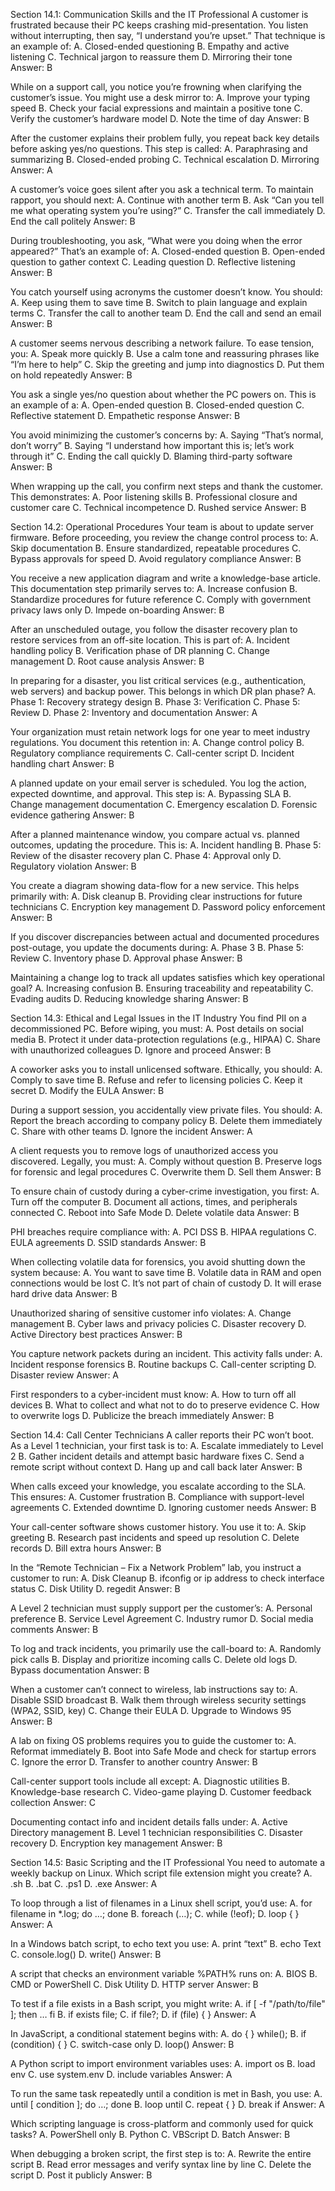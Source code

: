 Section 14.1: Communication Skills and the IT Professional 
A customer is frustrated because their PC keeps crashing mid-presentation. You listen without interrupting, then say, “I understand you’re upset.” That technique is an example of:
A. Closed-ended questioning
B. Empathy and active listening
C. Technical jargon to reassure them
D. Mirroring their tone
Answer: B

While on a support call, you notice you’re frowning when clarifying the customer’s issue. You might use a desk mirror to:
A. Improve your typing speed
B. Check your facial expressions and maintain a positive tone
C. Verify the customer’s hardware model
D. Note the time of day
Answer: B

After the customer explains their problem fully, you repeat back key details before asking yes/no questions. This step is called:
A. Paraphrasing and summarizing
B. Closed-ended probing
C. Technical escalation
D. Mirroring
Answer: A

A customer’s voice goes silent after you ask a technical term. To maintain rapport, you should next:
A. Continue with another term
B. Ask “Can you tell me what operating system you’re using?”
C. Transfer the call immediately
D. End the call politely
Answer: B

During troubleshooting, you ask, “What were you doing when the error appeared?” That’s an example of:
A. Closed-ended question
B. Open-ended question to gather context
C. Leading question
D. Reflective listening
Answer: B

You catch yourself using acronyms the customer doesn’t know. You should:
A. Keep using them to save time
B. Switch to plain language and explain terms
C. Transfer the call to another team
D. End the call and send an email
Answer: B

A customer seems nervous describing a network failure. To ease tension, you:
A. Speak more quickly
B. Use a calm tone and reassuring phrases like “I’m here to help”
C. Skip the greeting and jump into diagnostics
D. Put them on hold repeatedly
Answer: B

You ask a single yes/no question about whether the PC powers on. This is an example of a:
A. Open-ended question
B. Closed-ended question
C. Reflective statement
D. Empathetic response
Answer: B

You avoid minimizing the customer’s concerns by:
A. Saying “That’s normal, don’t worry”
B. Saying “I understand how important this is; let’s work through it”
C. Ending the call quickly
D. Blaming third-party software
Answer: B

When wrapping up the call, you confirm next steps and thank the customer. This demonstrates:
A. Poor listening skills
B. Professional closure and customer care
C. Technical incompetence
D. Rushed service
Answer: B

Section 14.2: Operational Procedures 
Your team is about to update server firmware. Before proceeding, you review the change control process to:
A. Skip documentation
B. Ensure standardized, repeatable procedures
C. Bypass approvals for speed
D. Avoid regulatory compliance
Answer: B

You receive a new application diagram and write a knowledge-base article. This documentation step primarily serves to:
A. Increase confusion
B. Standardize procedures for future reference
C. Comply with government privacy laws only
D. Impede on-boarding
Answer: B

After an unscheduled outage, you follow the disaster recovery plan to restore services from an off-site location. This is part of:
A. Incident handling policy
B. Verification phase of DR planning
C. Change management
D. Root cause analysis
Answer: B

In preparing for a disaster, you list critical services (e.g., authentication, web servers) and backup power. This belongs in which DR plan phase?
A. Phase 1: Recovery strategy design
B. Phase 3: Verification
C. Phase 5: Review
D. Phase 2: Inventory and documentation
Answer: A

Your organization must retain network logs for one year to meet industry regulations. You document this retention in:
A. Change control policy
B. Regulatory compliance requirements
C. Call-center script
D. Incident handling chart
Answer: B

A planned update on your email server is scheduled. You log the action, expected downtime, and approval. This step is:
A. Bypassing SLA
B. Change management documentation
C. Emergency escalation
D. Forensic evidence gathering
Answer: B

After a planned maintenance window, you compare actual vs. planned outcomes, updating the procedure. This is:
A. Incident handling
B. Phase 5: Review of the disaster recovery plan
C. Phase 4: Approval only
D. Regulatory violation
Answer: B

You create a diagram showing data-flow for a new service. This helps primarily with:
A. Disk cleanup
B. Providing clear instructions for future technicians
C. Encryption key management
D. Password policy enforcement
Answer: B

If you discover discrepancies between actual and documented procedures post-outage, you update the documents during:
A. Phase 3
B. Phase 5: Review
C. Inventory phase
D. Approval phase
Answer: B

Maintaining a change log to track all updates satisfies which key operational goal?
A. Increasing confusion
B. Ensuring traceability and repeatability
C. Evading audits
D. Reducing knowledge sharing
Answer: B

Section 14.3: Ethical and Legal Issues in the IT Industry 
You find PII on a decommissioned PC. Before wiping, you must:
A. Post details on social media
B. Protect it under data-protection regulations (e.g., HIPAA)
C. Share with unauthorized colleagues
D. Ignore and proceed
Answer: B

A coworker asks you to install unlicensed software. Ethically, you should:
A. Comply to save time
B. Refuse and refer to licensing policies
C. Keep it secret
D. Modify the EULA
Answer: B

During a support session, you accidentally view private files. You should:
A. Report the breach according to company policy
B. Delete them immediately
C. Share with other teams
D. Ignore the incident
Answer: A

A client requests you to remove logs of unauthorized access you discovered. Legally, you must:
A. Comply without question
B. Preserve logs for forensic and legal procedures
C. Overwrite them
D. Sell them
Answer: B

To ensure chain of custody during a cyber-crime investigation, you first:
A. Turn off the computer
B. Document all actions, times, and peripherals connected
C. Reboot into Safe Mode
D. Delete volatile data
Answer: B

PHI breaches require compliance with:
A. PCI DSS
B. HIPAA regulations
C. EULA agreements
D. SSID standards
Answer: B

When collecting volatile data for forensics, you avoid shutting down the system because:
A. You want to save time
B. Volatile data in RAM and open connections would be lost
C. It’s not part of chain of custody
D. It will erase hard drive data
Answer: B

Unauthorized sharing of sensitive customer info violates:
A. Change management
B. Cyber laws and privacy policies
C. Disaster recovery
D. Active Directory best practices
Answer: B

You capture network packets during an incident. This activity falls under:
A. Incident response forensics
B. Routine backups
C. Call-center scripting
D. Disaster review
Answer: A

First responders to a cyber-incident must know:
A. How to turn off all devices
B. What to collect and what not to do to preserve evidence
C. How to overwrite logs
D. Publicize the breach immediately
Answer: B

Section 14.4: Call Center Technicians 
A caller reports their PC won’t boot. As a Level 1 technician, your first task is to:
A. Escalate immediately to Level 2
B. Gather incident details and attempt basic hardware fixes
C. Send a remote script without context
D. Hang up and call back later
Answer: B

When calls exceed your knowledge, you escalate according to the SLA. This ensures:
A. Customer frustration
B. Compliance with support-level agreements
C. Extended downtime
D. Ignoring customer needs
Answer: B

Your call-center software shows customer history. You use it to:
A. Skip greeting
B. Research past incidents and speed up resolution
C. Delete records
D. Bill extra hours
Answer: B

In the “Remote Technician – Fix a Network Problem” lab, you instruct a customer to run:
A. Disk Cleanup
B. ifconfig or ip address to check interface status
C. Disk Utility
D. regedit
Answer: B

A Level 2 technician must supply support per the customer’s:
A. Personal preference
B. Service Level Agreement
C. Industry rumor
D. Social media comments
Answer: B

To log and track incidents, you primarily use the call-board to:
A. Randomly pick calls
B. Display and prioritize incoming calls
C. Delete old logs
D. Bypass documentation
Answer: B

When a customer can’t connect to wireless, lab instructions say to:
A. Disable SSID broadcast
B. Walk them through wireless security settings (WPA2, SSID, key)
C. Change their EULA
D. Upgrade to Windows 95
Answer: B

A lab on fixing OS problems requires you to guide the customer to:
A. Reformat immediately
B. Boot into Safe Mode and check for startup errors
C. Ignore the error
D. Transfer to another country
Answer: B

Call-center support tools include all except:
A. Diagnostic utilities
B. Knowledge-base research
C. Video-game playing
D. Customer feedback collection
Answer: C

Documenting contact info and incident details falls under:
A. Active Directory management
B. Level 1 technician responsibilities
C. Disaster recovery
D. Encryption key management
Answer: B

Section 14.5: Basic Scripting and the IT Professional 
You need to automate a weekly backup on Linux. Which script file extension might you create?
A. .sh
B. .bat
C. .ps1
D. .exe
Answer: A

To loop through a list of filenames in a Linux shell script, you’d use:
A. for filename in *.log; do …; done
B. foreach (…);
C. while (!eof);
D. loop { }
Answer: A

In a Windows batch script, to echo text you use:
A. print “text”
B. echo Text
C. console.log()
D. write()
Answer: B

A script that checks an environment variable %PATH% runs on:
A. BIOS
B. CMD or PowerShell
C. Disk Utility
D. HTTP server
Answer: B

To test if a file exists in a Bash script, you might write:
A. if [ -f "/path/to/file" ]; then … fi
B. if exists file;
C. if file?;
D. if (file) { }
Answer: A

In JavaScript, a conditional statement begins with:
A. do { } while();
B. if (condition) { }
C. switch-case only
D. loop()
Answer: B

A Python script to import environment variables uses:
A. import os
B. load env
C. use system.env
D. include variables
Answer: A

To run the same task repeatedly until a condition is met in Bash, you use:
A. until [ condition ]; do …; done
B. loop until
C. repeat { }
D. break if
Answer: A

Which scripting language is cross-platform and commonly used for quick tasks?
A. PowerShell only
B. Python
C. VBScript
D. Batch
Answer: B

When debugging a broken script, the first step is to:
A. Rewrite the entire script
B. Read error messages and verify syntax line by line
C. Delete the script
D. Post it publicly
Answer: B
